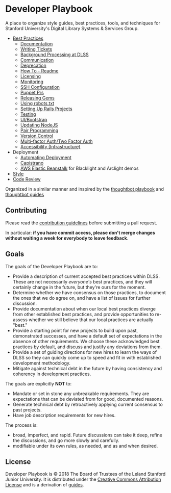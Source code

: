 # Developer Playbook

A place to organize style guides, best practices, tools, and techniques for Stanford University's Digital Library Systems &amp; Services Group.

- [Best Practices](/best-practices)
  - [Documentation](/best-practices/documentation)
  - [Writing Tickets](/best-practices/ticket_writing.md)
  - [Background Processing at DLSS](/best-practices/background_processing.md)
  - [Communication](/best-practices/communication.md)
  - [Deprecation](/best-practices/deprecation.md)
  - [How To - Readme](/best-practices/howto_readme.md)
  - [Licensing](/best-practices/licensing.md)
  - [Monitoring](/best-practices/monitoring.md)
  - [SSH Configuration](/best-practices/ssh_configuration.md)
  - [Puppet Prs](/best-practices/puppet_prs.md)
  - [Releasing Gems](/best-practices/releasing_gems.md)
  - [Using robots.txt](/best-practices/robots_txt.md)
  - [Setting Up Rails Projects](/best-practices/setting_up_rails_projects.md)
  - [Testing](/best-practices/testing.md)
  - [UI/Bootstrap](/best-practices/ui_bootstrap.md)
  - [Updating NodeJS](/best-practices/updating-nodejs.md)
  - [Pair Programming](/best-practices/pair_programming.md)
  - [Version Control](/best-practices/version_control.md)
  - [Multi-factor Auth/Two Factor Auth](/best-practices/2FA.md)
  - [Accessibility (Infrastructure)](/best-practices/infra-accessibility.md)
- Deployment
  - [Automating Deployment](/deployment/automated_deployment.md)
  - [Capistrano](/deployment/capistrano.md)
  - [AWS Elastic Beanstalk](/deployment/aws-beanstalk.md) for Blacklight and Arclight demos
- [Style](/style)
- [Code Review](/code-review)

Organized in a similar manner and inspired by the [thoughtbot playbook](http://playbook.thoughtbot.com/) and [thoughtbot guides](https://github.com/thoughtbot/guides)

## Contributing

Please read the [contribution guidelines] before submitting a pull request.

In particular: **if you have commit access, please don't merge changes without
waiting a week for everybody to leave feedback**.

[contribution guidelines]: /CONTRIBUTING.md

## Goals

The goals of the Developer Playbook are to:

- Provide a description of current accepted best practices within DLSS. These are not necessarily _everyone's_ best practices, and they will certainly change in the future, but they're ours for the moment.
- Determine whether we have consensus on those practices, to document the ones that we do agree on, and have a list of issues for further discussion.
- Provide documentation about when our local best practices diverge from other established best practices, and provide opportunities to re-assess whether we still believe that our local practices are actually "best."
- Provide a starting point for new projects to build upon past, demonstrated successes, and have a default set of expectations in the absence of other requirements. We choose these acknowledged best practices by default, and discuss and justify any deviations from them.
- Provide a set of guiding directions for new hires to learn the ways of DLSS so they can quickly come up to speed and fit in with established development methodology.
- Mitigate against technical debt in the future by having consistency and coherency in development practices.

The goals are explicitly **NOT** to:

- Mandate or set in stone any unbreakable requirements. They are expectations that can be deviated from for good, documented reasons.
- Generate technical debt by retroactively applying current consensus to past projects.
- Have job description requirements for new hires.

The process is:

- broad, imperfect, and rapid. Future discussions can take it deep, refine the discussions, and go more slowly and carefully.
- modifiable under its own rules, as needed, and as and when desired.

## License

Developer Playbook is © 2018 The Board of Trustees of the Leland Stanford Junior University. It is distributed under the [Creative Commons
Attribution License](http://creativecommons.org/licenses/by/3.0/) and is a derivation of [guides](https://github.com/thoughtbot/guides).
